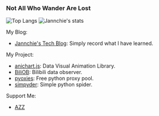 ### Not All Who Wander Are Lost

![Top Langs](https://github-readme-stats-89dq8p8qw.vercel.app/api/top-langs/?username=Jannchie&hide=html)
![Jannchie's stats](https://github-readme-stats-89dq8p8qw.vercel.app/api?username=Jannchie&show_icons=true&count_private=true&line_height=33.7)

My Blog: 
- [Jannchie's Tech Blog](https://jannchie.github.io/): Simply record what I have learned.

My Project:
- [anichart.js](https://github.com/Jannchie/anichart.js):  Data Visual Animation Library.
- [BiliOB](https://www.biliob.com/): Bilibili data observer.
- [pyoxies](https://github.com/Jannchie/pyoxies):  Free python proxy pool.
- [simpyder](https://pypi.org/project/simpyder/):  Simple python spider.

Support Me:
- [AZZ](https://azz.net/jannchie)

<!--
**Jannchie/Jannchie** is a ✨ _special_ ✨ repository because its `README.md` (this file) appears on your GitHub profile.



Here are some ideas to get you started:

- 🔭 I’m currently working on ...
- 🌱 I’m currently learning ...
- 👯 I’m looking to collaborate on ...
- 🤔 I’m looking for help with ...
- 💬 Ask me about ...
- 📫 How to reach me: ...
- 😄 Pronouns: ...
- ⚡ Fun fact: ...
-->
